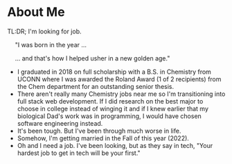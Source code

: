 # About Me

TL:DR; I'm looking for job.

&emsp; "I was born in the year ...

&emsp; ... and that's how I helped usher in a new golden age."

- I graduated in 2018 on full scholarship with a B.S. in Chemistry from UCONN where I was awarded the Roland Award (1 of 2 recipients) from the Chem department for an outstanding senior thesis.
- There aren't really many Chemistry jobs near me so I'm transitioning into full stack web development. If I did research on the best major to choose in college instead of winging it and if I knew earlier that my biological Dad's work was in programming, I would have chosen software engineering instead.
- It's been tough. But I've been through much worse in life.
- Somehow, I'm getting married in the Fall of this year (2022).
- Oh and I need a job. I've been looking, but as they say in tech, "Your hardest job to get in tech will be your first."
